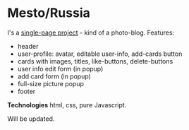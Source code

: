 # Mesto/Russia

I's a [single-page project](https://andreyryab.github.io/mesto/index.html) - kind of a photo-blog.
Features:

* header
* user-profile: avatar, editable user-info, add-cards button
* cards with images, titles, like-buttons, delete-buttons
* user info edit form (in popup)
* add card form (in popup)
* full-size picture popup
* footer

**Technologies**
html, css, pure Javascript.

Will be updated.